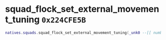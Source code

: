 # squad_flock_set_external_movement_tuning `0x224CFE5B`

```lua
natives.squads.squad_flock_set_external_movement_tuning(_unk0 --[[ number ]], _unk1 --[[ number ]], _unk2 --[[ number ]], _unk3 --[[ number ]], _unk4 --[[ number ]])
```